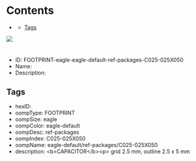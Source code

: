 



Contents
========

* [](#)
	* [Tags](#tags)
  
![][im]
# 

- ID: FOOTPRINT-eagle-eagle-default-ref-packages-C025-025X050
- Name: 
- Description: 

## Tags

- hexID: 
- oompType: FOOTPRINT
- oompSize: eagle
- oompColor: eagle-default
- oompDesc: ref-packages
- oompIndex: C025-025X050
- oompName: eagle-default/ref-packages/C025-025X050
- description: &lt;b&gt;CAPACITOR&lt;/b&gt;&lt;p&gt;&#xD;
grid 2.5 mm, outline 2.5 x 5 mm



[im]: image.png
